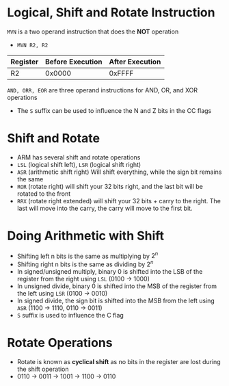 # Logical, Shift and Rotate Instruction

`MVN` is a two operand instruction that does the **NOT** operation

- `MVN R2, R2`

| Register | Before Execution | After Execution |
| -------- | ---------------- | --------------- |
| R2       | 0x0000           | 0xFFFF          |

`AND, ORR, EOR` are three operand instructions for AND, OR, and XOR operations

- The `S` suffix can be used to influence the N and Z bits in the CC flags

# Shift and Rotate

- ARM has several shift and rotate operations
- `LSL` (logical shift left), `LSR` (logical shift right)
- `ASR` (arithmetic shift right) Will shift everything, while the sign bit remains the same
- `ROR` (rotate right) will shift your 32 bits right, and the last bit will be rotated to the front
- `RRX` (rotate right extended) will shift your 32 bits + carry to the right. The last will move into the carry, the carry will move to the first bit.

# Doing Arithmetic with Shift

- Shifting left n bits is the same as multiplying by $2^n$
- Shifting right n bits is the same as dividing by $2^n$
- In signed/unsigned multiply, binary 0 is shifted into the LSB of the register from the right using `LSL` (0100 -> 1000)
- In unsigned divide, binary 0 is shifted into the MSB of the register from the left using `LSR` (0100 -> 0010)
- In signed divide, the sign bit is shifted into the MSB from the left using `ASR` (1100 -> 1110, 0110 -> 0011)
- `S` suffix is used to influence the C flag

# Rotate Operations

- Rotate is known as **cyclical shift** as no bits in the register are lost during the shift operation
- 0110 -> 0011 -> 1001 -> 1100 -> 0110

